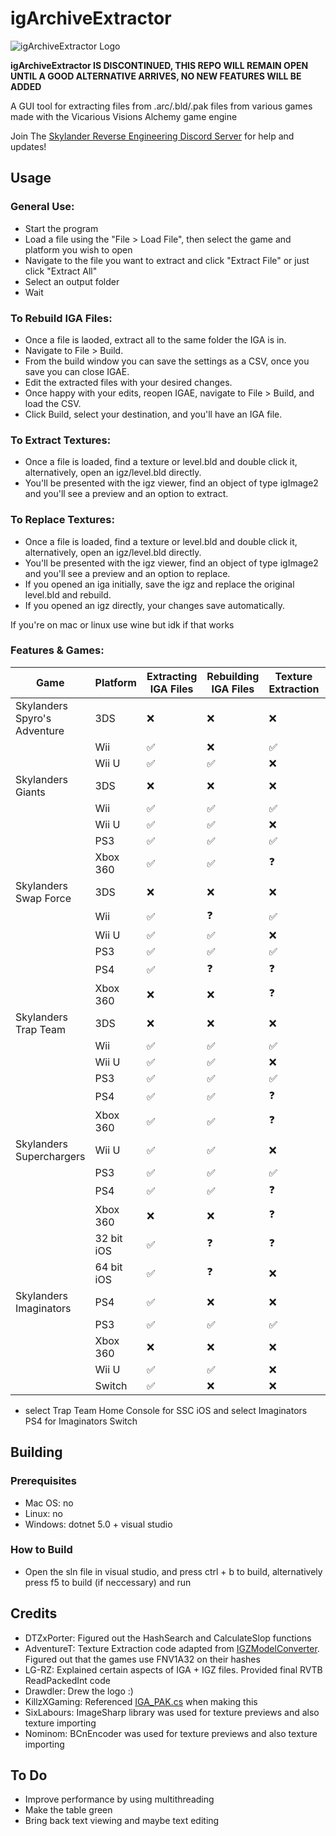 # igArchiveExtractor

![igArchiveExtractor Logo](https://raw.githubusercontent.com/NefariousTechSupport/igArchiveExtractor/no-msbuild/igae.ico)

**igArchiveExtractor IS DISCONTINUED, THIS REPO WILL REMAIN OPEN UNTIL A GOOD ALTERNATIVE ARRIVES, NO NEW FEATURES WILL BE ADDED**

A GUI tool for extracting files from .arc/.bld/.pak files from various games made with the Vicarious Visions Alchemy game engine

Join The [Skylander Reverse Engineering Discord Server](https://discord.gg/evFbgBpmMf) for help and updates!


## Usage

### General Use:

* Start the program
* Load a file using the "File > Load File", then select the game and platform you wish to open
* Navigate to the file you want to extract and click "Extract File" or just click "Extract All"
* Select an output folder
* Wait

### To Rebuild IGA Files:

* Once a file is laoded, extract all to the same folder the IGA is in.
* Navigate to File > Build.
* From the build window you can save the settings as a CSV, once you save you can close IGAE.
* Edit the extracted files with your desired changes.
* Once happy with your edits, reopen IGAE, navigate to File > Build, and load the CSV.
* Click Build, select your destination, and you'll have an IGA file.

### To Extract Textures:

* Once a file is loaded, find a texture or level.bld and double click it, alternatively, open an igz/level.bld directly.
* You'll be presented with the igz viewer, find an object of type igImage2 and you'll see a preview and an option to extract.

### To Replace Textures:

* Once a file is loaded, find a texture or level.bld and double click it, alternatively, open an igz/level.bld directly.
* You'll be presented with the igz viewer, find an object of type igImage2 and you'll see a preview and an option to replace.
* If you opened an iga initially, save the igz and replace the original level.bld and rebuild.
* If you opened an igz directly, your changes save automatically.

If you're on mac or linux use wine but idk if that works

### Features & Games:
| Game | Platform | Extracting IGA Files | Rebuilding IGA Files | Texture Extraction | Texture Replacement |
|---|---|---|---|---|---|
| Skylanders Spyro's Adventure | 3DS | ❌ | ❌ | ❌ | ❌ |
| | Wii | ✅ | ❌ | ✅ | ✅ |
| | Wii U | ✅ | ✅ | ❌ | ❌ |
| Skylanders Giants | 3DS | ❌ | ❌ | ❌ | ❌ |
| | Wii | ✅ | ✅ | ✅ | ✅ |
| | Wii U | ✅ | ✅ | ❌ | ❌ |
| | PS3 | ✅ | ✅ | ✅ | ✅ |
| | Xbox 360 | ✅ | ✅ | ❓ | ❓ |
| Skylanders Swap Force | 3DS | ❌ | ❌ | ❌ | ❌ |
| | Wii | ✅ | ❓ | ✅ | ✅ |
| | Wii U | ✅ | ✅ | ❌ | ❌ |
| | PS3 | ✅ | ✅ | ✅ | ✅ |
| | PS4 | ✅ | ❓ | ❓ | ❓ |
| | Xbox 360 | ❌ | ❌ | ❓ | ❓ |
| Skylanders Trap Team | 3DS | ❌ | ❌ | ❌ | ❌ |
| | Wii | ✅ | ✅ | ✅ | ✅ |
| | Wii U | ✅ | ✅ | ❌ | ❌ |
| | PS3 | ✅ | ✅ | ✅ | ✅ |
| | PS4 | ✅ | ✅ | ❓ | ❓ |
| | Xbox 360 | ✅ | ✅ | ❓ | ❓ |
| Skylanders Superchargers | Wii U | ✅ | ✅ | ❌ | ❌ |
| | PS3 | ✅ | ✅ | ✅ | ✅ |
| | PS4 | ✅ | ✅ | ❓ | ❓ |
| | Xbox 360 | ❌ | ❌ | ❓ | ❓ |
| | 32 bit iOS | ✅ | ❓ | ❓ | ❓ |
| | 64 bit iOS | ✅ | ❓ | ❌ | ❌ |
| Skylanders Imaginators | PS4 | ✅ | ❌ | ❌ | ❌ |
| | PS3 | ✅ | ✅ | ✅ | ✅ |
| | Xbox 360 | ❌ | ❌ | ❌ | ❌ |
| | Wii U | ✅ | ✅ | ❌ | ❌ |
| | Switch | ✅ | ❌ | ❌ | ❌ |

* select Trap Team Home Console for SSC iOS and select Imaginators PS4 for Imaginators Switch

## Building
### Prerequisites
* Mac OS: no
* Linux: no
* Windows: dotnet 5.0 + visual studio

### How to Build
* Open the sln file in visual studio, and press ctrl + b to build, alternatively press f5 to build (if neccessary) and run

## Credits
* DTZxPorter: Figured out the HashSearch and CalculateSlop functions
* AdventureT: Texture Extraction code adapted from [IGZModelConverter](https://github.com/AdventureT/IgzModelConverter). Figured out that the games use FNV1A32 on their hashes
* LG-RZ: Explained certain aspects of IGA + IGZ files. Provided final RVTB ReadPackedInt code
* Drawdler: Drew the logo :)
* KillzXGaming: Referenced [IGA_PAK.cs](https://github.com/KillzXGaming/Switch-Toolbox/blob/master/File_Format_Library/FileFormats/CrashBandicoot/IGA_PAK.cs) when making this
* SixLabours: ImageSharp library was used for texture previews and also texture importing
* Nominom: BCnEncoder was used for texture previews and also texture importing 

## To Do

* Improve performance by using multithreading
* Make the table green
* Bring back text viewing and maybe text editing
